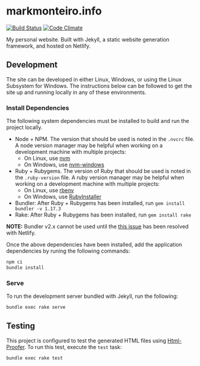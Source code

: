 # markmonteiro.info

[![Build Status](https://travis-ci.org/mark-monteiro/mark-monteiro.github.io.svg)](https://travis-ci.org/mark-monteiro/mark-monteiro.github.io)
[![Code Climate](https://codeclimate.com/github/mark-monteiro/mark-monteiro.github.io/badges/gpa.svg)](https://codeclimate.com/github/mark-monteiro/mark-monteiro.github.io)

My personal website. Built with Jekyll, a static website generation framework, and hosted on Netlify.

## Development

The site can be developed in either Linux, Windows, or using the Linux Subsystem for Windows. The instructions below can be followed to get the site up and running locally in any of these environments.

### Install Dependencies

The following system dependencies must be installed to build and run the project locally.

- Node + NPM. The version that should be used is noted in the `.nvcrc` file. A node version manager may be helpful when working on a development machine with multiple projects:
  - On Linux, use [nvm](https://github.com/nvm-sh/nvm)
  - On Windows, use [nvm-windows](https://github.com/coreybutler/nvm-windows)
- Ruby + Rubygems. The version of Ruby that should be used is noted in the `.ruby-version` file. A ruby version manager may be helpful when working on a development machine with multiple projects:
  - On Linux, use [rbenv](https://github.com/rbenv/rbenv)
  - On Windows, use [RubyInstaller](https://rubyinstaller.org/)
- Bundler: After Ruby + Rubygems has been installed, run `gem install bundler -v 1.17.3`
- Rake: After Ruby + Rubygems has been installed, run `gem install rake`
  
**NOTE:** Bundler v2.x cannot be used until the [this issue](https://github.com/netlify/build-image/issues/250) has been resolved with Netlify.

Once the above dependencies have been installed, add the application dependencies by runing the following commands:

```bash
npm ci
bundle install
```

### Serve

To run the development server bundled with Jekyll, run the following:

```bash
bundle exec rake serve
```

## Testing

This project is configured to test the generated HTML files using [Html-Proofer](https://github.com/gjtorikian/html-proofer). To run this test, execute the `test` task:

```bash
bundle exec rake test
```
